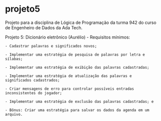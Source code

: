 # projeto5
Projeto para a disciplina de Lógica de Programação da turma 942 do curso de Engenheiro de Dados da Ada Tech.

Projeto 5: Dicionário eletrônico (Aurélio) - Requisitos mínimos:

    - Cadastrar palavras e significados novos;

    - Implementar uma estratégia de pesquisa de palavras por letra e sílabas;

    - Implementar uma estratégia de exibição das palavras cadastradas;

    - Implementar uma estratégia de atualização das palavras e significados cadastrados;

    - Criar mensagens de erro para controlar possíveis entradas inconsistentes do jogador;

    - Implementar uma estratégia de exclusão das palavras cadastradas; e

    - Bônus: Criar uma estratégia para salvar os dados da agenda em um arquivo.